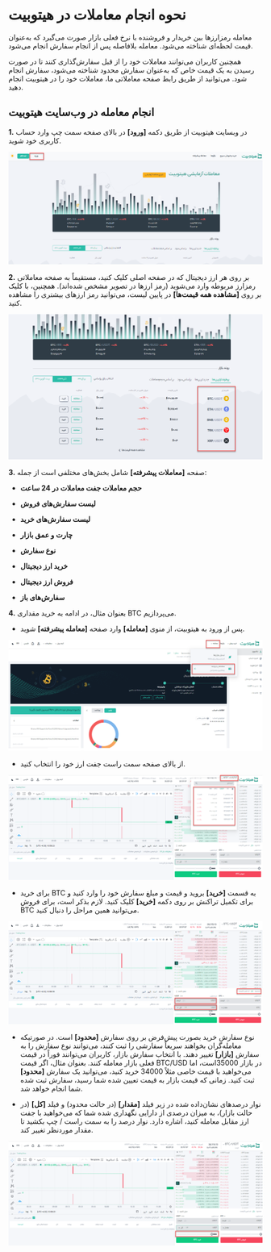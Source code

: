 # نحوه انجام معاملات در هیتوبیت

معامله رمزارزها بین خریدار و فروشنده با نرخ فعلی بازار صورت می‌گیرد که به‌عنوان قیمت لحظه‌ای شناخته می‌شود. معامله بلافاصله پس از انجام سفارش انجام می‌شود.

همچنین کاربران می‌توانند معاملات خود را از قبل سفارش‌گذاری کنند تا در صورت رسیدن به یک قیمت خاص که به‌عنوان سفارش محدود شناخته می‌شود، سفارش انجام شود. می‌توانید از طریق رابط صفحه معاملاتی ما، معاملات خود را در هیتوبیت انجام دهید.

## انجام معامله در وب‌سایت هیتوبیت

**1.**	در وبسایت هیتوبیت از طریق دکمه **[ورود]** در بالای صفحه سمت چپ وارد حساب کاربری خود شوید.

![photo](How-to-Trade-Spot-on-Hitobit-Website2.png)

**2.**	بر روی هر ارز دیجیتال که در صفحه اصلی کلیک کنید، مستقیماً به صفحه معاملاتی رمزارز مربوطه وارد می‌شوید (رمز ارزها در تصویر مشخص شده‌اند). همچنین، با کلیک بر روی **[مشاهده همه قیمت‌ها]** در پایین لیست، می‌توانید رمز ارزهای بیشتری را مشاهده کنید.

![photo](How-to-Trade-Spot-on-Hitobit-Website1.png)

**3.**	صفحه **[معاملات پیشرفته]** شامل  بخش‌های مختلفی است از جمله:

- **حجم معاملات جفت معاملات در 24 ساعت**

- **لیست سفارش‌های فروش**

- **لیست سفارش‌های خرید**

- **چارت و عمق بازار**

- **نوع سفارش**

- **خرید ارز دیجیتال**

- **فروش ارز دیجیتال**

- **سفارش‌های باز**

**4.**	بعنوان مثال، در ادامه به خرید مقداری BTC می‌پردازیم. 

- پس از ورود به هیتوبیت، از منوی **[معامله]** وارد صفحه  **[معامله پیشرفته]** شوید.

![photo](How-to-Trade-Spot-on-Hitobit-Website3.png)

- از بالای صفحه سمت راست جفت ارز خود را انتخاب کنید.

![photo](How-to-Trade-Spot-on-Hitobit-Website4.png) 

- برای خرید BTC به قسمت **[خرید]** بروید و قیمت و مبلغ سفارش خود را وارد کنید و برای تکمیل تراکنش بر روی دکمه **[خرید]** کلیک کنید. لازم بذکر است، برای فروش BTC می‌توانید همین مراحل را دنبال کنید.

![photo](How-to-Trade-Spot-on-Hitobit-Website5.png)

-	نوع سفارش خرید بصورت پیش‌فرض بر روی سفارش **[محدود]** است. در صورتیکه معامله‌گران بخواهند سریعاً سفارشی را ثبت کنند، می‌توانند نوع سفارش را به سفارش **[بازار]** تغییر دهند. با انتخاب  سفارش بازار، کاربران می‌توانند فوراً در قیمت فعلی بازار معامله کنند. بعنوان مثال، اگر قیمت BTC/USD در بازار  35000است، اما می‌خواهید با قیمت خاصی مثلاً 34000 خرید کنید، می‌توانید یک سفارش **[محدود]** ثبت کنید. زمانی که قیمت بازار به قیمت تعیین شده شما رسید، سفارش ثبت شده شما انجام خواهد شد.

- نوار درصدهای نشان‌داده‌ شده در زیر فیلد **[مقدار]** (در حالت محدود) و فیلد **[کل]** (در حالت بازار)، به میزان درصدی از دارایی نگهداری شده شما که می‌خواهید با جفت ارز مقابل معامله کنید، اشاره دارد. نوار درصد را به سمت راست / چپ بکشید تا مقدار موردنظر تغییر کند.

![photo](How-to-Trade-Spot-on-Hitobit-Website6.png)


